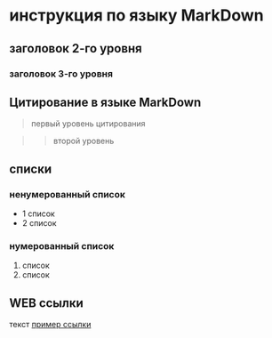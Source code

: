 # инструкция по языку MarkDown

## заголовок 2-го уровня
### заголовок 3-го уровня

## Цитирование в языке MarkDown

>первый уровень цитирования

>> второй уровень

## списки

### ненумерованный список
* 1 список
* 2 список

### нумерованный список
1. список
2. список


## WEB ссылки

текст [пример ссылки](http.example.com "всплывающая подсказка")